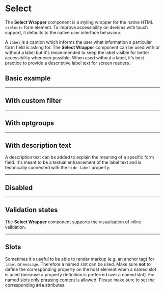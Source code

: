 # Select

The **Select Wrapper** component is a styling wrapper for the native HTML `<select>` form element.
To improve accessibility on devices with touch support, it defaults to the native user interface behaviour.

A `label` is a caption which informs the user what information a particular form field is asking for. The **Select Wrapper** component can be used with or without a label but it's recommended to keep the label visible for better accessibility whenever possible. When used without a label, it's best practice to provide a descriptive label text for screen readers.  

## Basic example

<Playground :themeable="true">
  <template #configurator>
    <select v-model="label">
      <option disabled>Select a label mode</option>
      <option selected value="show">With label</option>
      <option value="hide">Without label</option>
      <option value="responsive">Responsive</option>
    </select>
  </template>
  <template v-slot={theme}>
    <p-select-wrapper label="Some label" :theme="theme" :hide-label="label === 'hide' ? 'true' : label === 'responsive' ? '{ base: true, l: false }' : 'false'">
      <select name="some-name">
        <option value="">Select a country</option>
        <option value="AF">Afghanistan</option>
        <option value="AX">Åland Islands</option>
        <option value="AL">Albania</option>
        <option value="DZ">Algeria</option>
        <option value="AS">American Samoa</option>
        <option value="AD">Andorra</option>
        <option value="AO">Angola</option>
        <option value="AI">Anguilla</option>
        <option value="AQ" disabled>Antarctica</option>
        <option value="AG">Antigua and Barbuda</option>
        <option value="AR">Argentina</option>
        <option value="AM">Armenia</option>
        <option value="AW">Aruba</option>
        <option value="AU">Australia</option>
        <option value="AT">Austria</option>
        <option value="AZ">Azerbaijan</option>
        <option value="BS">Bahamas</option>
        <option value="BH">Bahrain</option>
        <option value="BD">Bangladesh</option>
        <option value="BB">Barbados</option>
        <option value="BY">Belarus</option>
        <option value="BE">Belgium</option>
        <option value="BZ">Belize</option>
        <option value="BJ">Benin</option>
        <option value="BM">Bermuda</option>
        <option value="BT">Bhutan</option>
        <option value="BO">Bolivia, Plurinational State of</option>
        <option value="BQ">Bonaire, Sint Eustatius and Saba</option>
        <option value="BA">Bosnia and Herzegovina</option>
        <option value="BW">Botswana</option>
        <option value="BV">Bouvet Island</option>
        <option value="BR">Brazil</option>
        <option value="IO">British Indian Ocean Territory</option>
        <option value="BN">Brunei Darussalam</option>
        <option value="BG">Bulgaria</option>
        <option value="BF">Burkina Faso</option>
        <option value="BI">Burundi</option>
        <option value="KH">Cambodia</option>
        <option value="CM">Cameroon</option>
        <option value="CA">Canada</option>
        <option value="CV">Cape Verde</option>
        <option value="KY">Cayman Islands</option>
        <option value="CF">Central African Republic</option>
        <option value="TD">Chad</option>
        <option value="CL">Chile</option>
        <option value="CN">China</option>
        <option value="CX">Christmas Island</option>
        <option value="CC">Cocos (Keeling) Islands</option>
        <option value="CO">Colombia</option>
        <option value="KM">Comoros</option>
        <option value="CG">Congo</option>
        <option value="CD">Congo, the Democratic Republic of the</option>
        <option value="CK">Cook Islands</option>
        <option value="CR">Costa Rica</option>
        <option value="CI">Côte d'Ivoire</option>
        <option value="HR">Croatia</option>
        <option value="CU">Cuba</option>
        <option value="CW">Curaçao</option>
        <option value="CY">Cyprus</option>
        <option value="CZ">Czech Republic</option>
        <option value="DK">Denmark</option>
        <option value="DJ">Djibouti</option>
        <option value="DM">Dominica</option>
        <option value="DO">Dominican Republic</option>
        <option value="EC">Ecuador</option>
        <option value="EG">Egypt</option>
        <option value="SV">El Salvador</option>
        <option value="GQ">Equatorial Guinea</option>
        <option value="ER">Eritrea</option>
        <option value="EE">Estonia</option>
        <option value="ET">Ethiopia</option>
        <option value="FK">Falkland Islands (Malvinas)</option>
        <option value="FO">Faroe Islands</option>
        <option value="FJ">Fiji</option>
        <option value="FI">Finland</option>
        <option value="FR">France</option>
        <option value="GF">French Guiana</option>
        <option value="PF">French Polynesia</option>
        <option value="TF">French Southern Territories</option>
        <option value="GA">Gabon</option>
        <option value="GM">Gambia</option>
        <option value="GE">Georgia</option>
        <option value="DE">Germany</option>
        <option value="GH">Ghana</option>
        <option value="GI">Gibraltar</option>
        <option value="GR">Greece</option>
        <option value="GL">Greenland</option>
        <option value="GD">Grenada</option>
        <option value="GP">Guadeloupe</option>
        <option value="GU">Guam</option>
        <option value="GT">Guatemala</option>
        <option value="GG">Guernsey</option>
        <option value="GN">Guinea</option>
        <option value="GW">Guinea-Bissau</option>
        <option value="GY">Guyana</option>
        <option value="HT">Haiti</option>
        <option value="HM">Heard Island and McDonald Islands</option>
        <option value="VA">Holy See (Vatican City State)</option>
        <option value="HN">Honduras</option>
        <option value="HK">Hong Kong</option>
        <option value="HU">Hungary</option>
        <option value="IS">Iceland</option>
        <option value="IN">India</option>
        <option value="ID">Indonesia</option>
        <option value="IR">Iran, Islamic Republic of</option>
        <option value="IQ">Iraq</option>
        <option value="IE">Ireland</option>
        <option value="IM">Isle of Man</option>
        <option value="IL">Israel</option>
        <option value="IT">Italy</option>
        <option value="JM">Jamaica</option>
        <option value="JP">Japan</option>
        <option value="JE">Jersey</option>
        <option value="JO">Jordan</option>
        <option value="KZ">Kazakhstan</option>
        <option value="KE">Kenya</option>
        <option value="KI">Kiribati</option>
        <option value="KP">Korea, Democratic People's Republic of</option>
        <option value="KR">Korea, Republic of</option>
        <option value="KW">Kuwait</option>
        <option value="KG">Kyrgyzstan</option>
        <option value="LA">Lao People's Democratic Republic</option>
        <option value="LV">Latvia</option>
        <option value="LB">Lebanon</option>
        <option value="LS">Lesotho</option>
        <option value="LR">Liberia</option>
        <option value="LY">Libya</option>
        <option value="LI">Liechtenstein</option>
        <option value="LT">Lithuania</option>
        <option value="LU">Luxembourg</option>
        <option value="MO">Macao</option>
        <option value="MK">Macedonia, the former Yugoslav Republic of</option>
        <option value="MG">Madagascar</option>
        <option value="MW">Malawi</option>
        <option value="MY">Malaysia</option>
        <option value="MV">Maldives</option>
        <option value="ML">Mali</option>
        <option value="MT">Malta</option>
        <option value="MH">Marshall Islands</option>
        <option value="MQ">Martinique</option>
        <option value="MR">Mauritania</option>
        <option value="MU">Mauritius</option>
        <option value="YT">Mayotte</option>
        <option value="MX">Mexico</option>
        <option value="FM">Micronesia, Federated States of</option>
        <option value="MD">Moldova, Republic of</option>
        <option value="MC">Monaco</option>
        <option value="MN">Mongolia</option>
        <option value="ME">Montenegro</option>
        <option value="MS">Montserrat</option>
        <option value="MA">Morocco</option>
        <option value="MZ">Mozambique</option>
        <option value="MM">Myanmar</option>
        <option value="NA">Namibia</option>
        <option value="NR">Nauru</option>
        <option value="NP">Nepal</option>
        <option value="NL">Netherlands</option>
        <option value="NC">New Caledonia</option>
        <option value="NZ">New Zealand</option>
        <option value="NI">Nicaragua</option>
        <option value="NE">Niger</option>
        <option value="NG">Nigeria</option>
        <option value="NU">Niue</option>
        <option value="NF">Norfolk Island</option>
        <option value="MP">Northern Mariana Islands</option>
        <option value="NO">Norway</option>
        <option value="OM">Oman</option>
        <option value="PK">Pakistan</option>
        <option value="PW">Palau</option>
        <option value="PS">Palestinian Territory, Occupied</option>
        <option value="PA">Panama</option>
        <option value="PG">Papua New Guinea</option>
        <option value="PY">Paraguay</option>
        <option value="PE">Peru</option>
        <option value="PH">Philippines</option>
        <option value="PN">Pitcairn</option>
        <option value="PL">Poland</option>
        <option value="PT">Portugal</option>
        <option value="PR">Puerto Rico</option>
        <option value="QA">Qatar</option>
        <option value="RE">Réunion</option>
        <option value="RO">Romania</option>
        <option value="RU">Russian Federation</option>
        <option value="RW">Rwanda</option>
        <option value="BL">Saint Barthélemy</option>
        <option value="SH">Saint Helena, Ascension and Tristan da Cunha</option>
        <option value="KN">Saint Kitts and Nevis</option>
        <option value="LC">Saint Lucia</option>
        <option value="MF">Saint Martin (French part)</option>
        <option value="PM">Saint Pierre and Miquelon</option>
        <option value="VC">Saint Vincent and the Grenadines</option>
        <option value="WS">Samoa</option>
        <option value="SM">San Marino</option>
        <option value="ST">Sao Tome and Principe</option>
        <option value="SA">Saudi Arabia</option>
        <option value="SN">Senegal</option>
        <option value="RS">Serbia</option>
        <option value="SC">Seychelles</option>
        <option value="SL">Sierra Leone</option>
        <option value="SG">Singapore</option>
        <option value="SX">Sint Maarten (Dutch part)</option>
        <option value="SK">Slovakia</option>
        <option value="SI">Slovenia</option>
        <option value="SB">Solomon Islands</option>
        <option value="SO">Somalia</option>
        <option value="ZA">South Africa</option>
        <option value="GS">South Georgia and the South Sandwich Islands</option>
        <option value="SS">South Sudan</option>
        <option value="ES">Spain</option>
        <option value="LK">Sri Lanka</option>
        <option value="SD">Sudan</option>
        <option value="SR">Suriname</option>
        <option value="SJ">Svalbard and Jan Mayen</option>
        <option value="SZ">Swaziland</option>
        <option value="SE">Sweden</option>
        <option value="CH">Switzerland</option>
        <option value="SY">Syrian Arab Republic</option>
        <option value="TW">Taiwan, Province of China</option>
        <option value="TJ">Tajikistan</option>
        <option value="TZ">Tanzania, United Republic of</option>
        <option value="TH">Thailand</option>
        <option value="TL">Timor-Leste</option>
        <option value="TG">Togo</option>
        <option value="TK">Tokelau</option>
        <option value="TO">Tonga</option>
        <option value="TT">Trinidad and Tobago</option>
        <option value="TN">Tunisia</option>
        <option value="TR">Turkey</option>
        <option value="TM">Turkmenistan</option>
        <option value="TC">Turks and Caicos Islands</option>
        <option value="TV">Tuvalu</option>
        <option value="UG">Uganda</option>
        <option value="UA">Ukraine</option>
        <option value="AE">United Arab Emirates</option>
        <option value="GB">United Kingdom</option>
        <option value="US">United States</option>
        <option value="UM">United States Minor Outlying Islands</option>
        <option value="UY">Uruguay</option>
        <option value="UZ">Uzbekistan</option>
        <option value="VU">Vanuatu</option>
        <option value="VE">Venezuela, Bolivarian Republic of</option>
        <option value="VN">Viet Nam</option>
        <option value="VG">Virgin Islands, British</option>
        <option value="VI">Virgin Islands, U.S.</option>
        <option value="WF">Wallis and Futuna</option>
        <option value="EH">Western Sahara</option>
        <option value="YE">Yemen</option>
        <option value="ZM">Zambia</option>
        <option value="ZW">Zimbabwe</option>
      </select>
    </p-select-wrapper>
  </template>
</Playground>

---

## With custom filter

<Playground :themeable="true">
  <template v-slot={theme}>
    <p-select-wrapper filter="true" label="Some label" :theme="theme">
      <select name="some-name">
        <option value="">Select a country</option>
        <option value="AF">Afghanistan</option>
        <option value="AX">Åland Islands</option>
        <option value="AL">Albania</option>
        <option value="DZ">Algeria</option>
        <option value="AS">American Samoa</option>
        <option value="AD">Andorra</option>
        <option value="AO">Angola</option>
        <option value="AI">Anguilla</option>
        <option value="AQ" disabled>Antarctica</option>
        <option value="AG">Antigua and Barbuda</option>
        <option value="AR">Argentina</option>
        <option value="AM">Armenia</option>
        <option value="AW">Aruba</option>
        <option value="AU">Australia</option>
        <option value="AT">Austria</option>
        <option value="AZ">Azerbaijan</option>
        <option value="BS">Bahamas</option>
        <option value="BH">Bahrain</option>
        <option value="BD">Bangladesh</option>
        <option value="BB">Barbados</option>
        <option value="BY">Belarus</option>
        <option value="BE">Belgium</option>
        <option value="BZ">Belize</option>
        <option value="BJ">Benin</option>
        <option value="BM">Bermuda</option>
        <option value="BT">Bhutan</option>
        <option value="BO">Bolivia, Plurinational State of</option>
        <option value="BQ">Bonaire, Sint Eustatius and Saba</option>
        <option value="BA">Bosnia and Herzegovina</option>
        <option value="BW">Botswana</option>
        <option value="BV">Bouvet Island</option>
        <option value="BR">Brazil</option>
        <option value="IO">British Indian Ocean Territory</option>
        <option value="BN">Brunei Darussalam</option>
        <option value="BG">Bulgaria</option>
        <option value="BF">Burkina Faso</option>
        <option value="BI">Burundi</option>
        <option value="KH">Cambodia</option>
        <option value="CM">Cameroon</option>
        <option value="CA">Canada</option>
        <option value="CV">Cape Verde</option>
        <option value="KY">Cayman Islands</option>
        <option value="CF">Central African Republic</option>
        <option value="TD">Chad</option>
        <option value="CL">Chile</option>
        <option value="CN">China</option>
        <option value="CX">Christmas Island</option>
        <option value="CC">Cocos (Keeling) Islands</option>
        <option value="CO">Colombia</option>
        <option value="KM">Comoros</option>
        <option value="CG">Congo</option>
        <option value="CD">Congo, the Democratic Republic of the</option>
        <option value="CK">Cook Islands</option>
        <option value="CR">Costa Rica</option>
        <option value="CI">Côte d'Ivoire</option>
        <option value="HR">Croatia</option>
        <option value="CU">Cuba</option>
        <option value="CW">Curaçao</option>
        <option value="CY">Cyprus</option>
        <option value="CZ">Czech Republic</option>
        <option value="DK">Denmark</option>
        <option value="DJ">Djibouti</option>
        <option value="DM">Dominica</option>
        <option value="DO">Dominican Republic</option>
        <option value="EC">Ecuador</option>
        <option value="EG">Egypt</option>
        <option value="SV">El Salvador</option>
        <option value="GQ">Equatorial Guinea</option>
        <option value="ER">Eritrea</option>
        <option value="EE">Estonia</option>
        <option value="ET">Ethiopia</option>
        <option value="FK">Falkland Islands (Malvinas)</option>
        <option value="FO">Faroe Islands</option>
        <option value="FJ">Fiji</option>
        <option value="FI">Finland</option>
        <option value="FR">France</option>
        <option value="GF">French Guiana</option>
        <option value="PF">French Polynesia</option>
        <option value="TF">French Southern Territories</option>
        <option value="GA">Gabon</option>
        <option value="GM">Gambia</option>
        <option value="GE">Georgia</option>
        <option value="DE">Germany</option>
        <option value="GH">Ghana</option>
        <option value="GI">Gibraltar</option>
        <option value="GR">Greece</option>
        <option value="GL">Greenland</option>
        <option value="GD">Grenada</option>
        <option value="GP">Guadeloupe</option>
        <option value="GU">Guam</option>
        <option value="GT">Guatemala</option>
        <option value="GG">Guernsey</option>
        <option value="GN">Guinea</option>
        <option value="GW">Guinea-Bissau</option>
        <option value="GY">Guyana</option>
        <option value="HT">Haiti</option>
        <option value="HM">Heard Island and McDonald Islands</option>
        <option value="VA">Holy See (Vatican City State)</option>
        <option value="HN">Honduras</option>
        <option value="HK">Hong Kong</option>
        <option value="HU">Hungary</option>
        <option value="IS">Iceland</option>
        <option value="IN">India</option>
        <option value="ID">Indonesia</option>
        <option value="IR">Iran, Islamic Republic of</option>
        <option value="IQ">Iraq</option>
        <option value="IE">Ireland</option>
        <option value="IM">Isle of Man</option>
        <option value="IL">Israel</option>
        <option value="IT">Italy</option>
        <option value="JM">Jamaica</option>
        <option value="JP">Japan</option>
        <option value="JE">Jersey</option>
        <option value="JO">Jordan</option>
        <option value="KZ">Kazakhstan</option>
        <option value="KE">Kenya</option>
        <option value="KI">Kiribati</option>
        <option value="KP">Korea, Democratic People's Republic of</option>
        <option value="KR">Korea, Republic of</option>
        <option value="KW">Kuwait</option>
        <option value="KG">Kyrgyzstan</option>
        <option value="LA">Lao People's Democratic Republic</option>
        <option value="LV">Latvia</option>
        <option value="LB">Lebanon</option>
        <option value="LS">Lesotho</option>
        <option value="LR">Liberia</option>
        <option value="LY">Libya</option>
        <option value="LI">Liechtenstein</option>
        <option value="LT">Lithuania</option>
        <option value="LU">Luxembourg</option>
        <option value="MO">Macao</option>
        <option value="MK">Macedonia, the former Yugoslav Republic of</option>
        <option value="MG">Madagascar</option>
        <option value="MW">Malawi</option>
        <option value="MY">Malaysia</option>
        <option value="MV">Maldives</option>
        <option value="ML">Mali</option>
        <option value="MT">Malta</option>
        <option value="MH">Marshall Islands</option>
        <option value="MQ">Martinique</option>
        <option value="MR">Mauritania</option>
        <option value="MU">Mauritius</option>
        <option value="YT">Mayotte</option>
        <option value="MX">Mexico</option>
        <option value="FM">Micronesia, Federated States of</option>
        <option value="MD">Moldova, Republic of</option>
        <option value="MC">Monaco</option>
        <option value="MN">Mongolia</option>
        <option value="ME">Montenegro</option>
        <option value="MS">Montserrat</option>
        <option value="MA">Morocco</option>
        <option value="MZ">Mozambique</option>
        <option value="MM">Myanmar</option>
        <option value="NA">Namibia</option>
        <option value="NR">Nauru</option>
        <option value="NP">Nepal</option>
        <option value="NL">Netherlands</option>
        <option value="NC">New Caledonia</option>
        <option value="NZ">New Zealand</option>
        <option value="NI">Nicaragua</option>
        <option value="NE">Niger</option>
        <option value="NG">Nigeria</option>
        <option value="NU">Niue</option>
        <option value="NF">Norfolk Island</option>
        <option value="MP">Northern Mariana Islands</option>
        <option value="NO">Norway</option>
        <option value="OM">Oman</option>
        <option value="PK">Pakistan</option>
        <option value="PW">Palau</option>
        <option value="PS">Palestinian Territory, Occupied</option>
        <option value="PA">Panama</option>
        <option value="PG">Papua New Guinea</option>
        <option value="PY">Paraguay</option>
        <option value="PE">Peru</option>
        <option value="PH">Philippines</option>
        <option value="PN">Pitcairn</option>
        <option value="PL">Poland</option>
        <option value="PT">Portugal</option>
        <option value="PR">Puerto Rico</option>
        <option value="QA">Qatar</option>
        <option value="RE">Réunion</option>
        <option value="RO">Romania</option>
        <option value="RU">Russian Federation</option>
        <option value="RW">Rwanda</option>
        <option value="BL">Saint Barthélemy</option>
        <option value="SH">Saint Helena, Ascension and Tristan da Cunha</option>
        <option value="KN">Saint Kitts and Nevis</option>
        <option value="LC">Saint Lucia</option>
        <option value="MF">Saint Martin (French part)</option>
        <option value="PM">Saint Pierre and Miquelon</option>
        <option value="VC">Saint Vincent and the Grenadines</option>
        <option value="WS">Samoa</option>
        <option value="SM">San Marino</option>
        <option value="ST">Sao Tome and Principe</option>
        <option value="SA">Saudi Arabia</option>
        <option value="SN">Senegal</option>
        <option value="RS">Serbia</option>
        <option value="SC">Seychelles</option>
        <option value="SL">Sierra Leone</option>
        <option value="SG">Singapore</option>
        <option value="SX">Sint Maarten (Dutch part)</option>
        <option value="SK">Slovakia</option>
        <option value="SI">Slovenia</option>
        <option value="SB">Solomon Islands</option>
        <option value="SO">Somalia</option>
        <option value="ZA">South Africa</option>
        <option value="GS">South Georgia and the South Sandwich Islands</option>
        <option value="SS">South Sudan</option>
        <option value="ES">Spain</option>
        <option value="LK">Sri Lanka</option>
        <option value="SD">Sudan</option>
        <option value="SR">Suriname</option>
        <option value="SJ">Svalbard and Jan Mayen</option>
        <option value="SZ">Swaziland</option>
        <option value="SE">Sweden</option>
        <option value="CH">Switzerland</option>
        <option value="SY">Syrian Arab Republic</option>
        <option value="TW">Taiwan, Province of China</option>
        <option value="TJ">Tajikistan</option>
        <option value="TZ">Tanzania, United Republic of</option>
        <option value="TH">Thailand</option>
        <option value="TL">Timor-Leste</option>
        <option value="TG">Togo</option>
        <option value="TK">Tokelau</option>
        <option value="TO">Tonga</option>
        <option value="TT">Trinidad and Tobago</option>
        <option value="TN">Tunisia</option>
        <option value="TR">Turkey</option>
        <option value="TM">Turkmenistan</option>
        <option value="TC">Turks and Caicos Islands</option>
        <option value="TV">Tuvalu</option>
        <option value="UG">Uganda</option>
        <option value="UA">Ukraine</option>
        <option value="AE">United Arab Emirates</option>
        <option value="GB">United Kingdom</option>
        <option value="US">United States</option>
        <option value="UM">United States Minor Outlying Islands</option>
        <option value="UY">Uruguay</option>
        <option value="UZ">Uzbekistan</option>
        <option value="VU">Vanuatu</option>
        <option value="VE">Venezuela, Bolivarian Republic of</option>
        <option value="VN">Viet Nam</option>
        <option value="VG">Virgin Islands, British</option>
        <option value="VI">Virgin Islands, U.S.</option>
        <option value="WF">Wallis and Futuna</option>
        <option value="EH">Western Sahara</option>
        <option value="YE">Yemen</option>
        <option value="ZM">Zambia</option>
        <option value="ZW">Zimbabwe</option>
      </select>
    </p-select-wrapper>
  </template>
</Playground>

---

## With optgroups

<Playground :themeable="true">
  <template v-slot={theme}>
    <p-select-wrapper label="Some label" :theme="theme">
      <select name="some-name">
        <optgroup label="Some optgroup label 1">
          <option value="a">Option A</option>
          <option value="b">Option B</option>
          <option value="c">Option C</option>
          <option value="d">Option D</option>
          <option value="e">Option E</option>
          <option value="f">Option F</option>
        </optgroup>
        <optgroup label="Some optgroup label 2">
          <option value="g">Option G</option>
          <option value="h">Option H</option>
          <option value="i">Option I</option>
        </optgroup>
      </select>
    </p-select-wrapper>
  </template>
</Playground>

---

## With description text

A description text can be added to explain the meaning of a specific form field. It's meant to be a textual enhancement of the label text and is technically connected with the `hide-label` property.

<Playground :themeable="true">
  <template v-slot={theme}>
    <p-select-wrapper label="Some label" description="Some description" :theme="theme">
      <select name="some-name">
        <option value="a">Option A</option>
        <option value="b">Option B</option>
        <option value="c">Option C</option>
      </select>
    </p-select-wrapper>
  </template>
</Playground>

---

## Disabled

<Playground :themeable="true">
  <template v-slot={theme}>
    <p-select-wrapper label="Some label" :theme="theme">
      <select name="some-name" disabled="disabled">
        <option value="a">Option A</option>
        <option value="b">Option B</option>
        <option value="c">Option C</option>
      </select>
    </p-select-wrapper>
  </template>
</Playground>

---

## Validation states

The **Select Wrapper** component supports the visualisation of inline validation.

<Playground :themeable="true">
  <template #configurator>
    <select v-model="state">
      <option disabled>Select a validation state</option>
      <option value="error">Error</option>
      <option value="success">Success</option>
      <option value="none">None</option>
    </select>
  </template>
  <template v-slot={theme}>
    <p-select-wrapper label="Some label" :state="state" :message="state !== 'none' ? `Some ${state} validation message.` : ''" :theme="theme">
      <select name="some-name" :aria-invalid="state === 'error'">
        <option value="a">Option A</option>
        <option value="b">Option B</option>
        <option value="c">Option C</option>
      </select>
    </p-select-wrapper>
  </template>
</Playground>

---

## Slots

Sometimes it's useful to be able to render markup (e.g. an anchor tag) for `label` or `message`. Therefore a named slot can be used. Make sure **not** to define the corresponding property on the host element when a named slot is used (because a property definition is preferred over a named slot).
For named slots only [phrasing content](https://developer.mozilla.org/en-US/docs/Web/Guide/HTML/Content_categories#Phrasing_content) is allowed.
Please make sure to set the corresponding **aria** attributes.

<Playground :themeable="true">
  <template v-slot={theme}>
    <p-select-wrapper state="error" :theme="theme">
      <span slot="label" id="some-label-id">Some label with a <a href="https://designsystem.porsche.com">link</a>.</span>
      <span slot="description">Some description with a <a href="https://designsystem.porsche.com">link</a>.</span>
      <select name="some-name" aria-labelledby="some-label-id" aria-describedby="some-message-id">
        <option value="a">Option A</option>
        <option value="b">Option B</option>
        <option value="c">Option C</option>
      </select>
      <span slot="message" id="some-message-id">Some error message with a <a href="https://designsystem.porsche.com">link</a>.</span>
    </p-select-wrapper>
  </template>
</Playground>

<script lang="ts">
  import { Component, Vue } from 'vue-property-decorator';
  
  @Component
  export default class PlaygroundSelectWrapper extends Vue {
    public label: string = 'show';
    public state: string = 'error';
  }
</script>